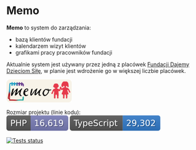 # Memo

**Memo** to system do zarządzania:

- bazą klientów fundacji
- kalendarzem wizyt klientów
- grafikami pracy pracowników fundacji

Aktualnie system jest używany przez jedną z placówek [Fundacji Dajemy Dzieciom Siłę](http://fdds.pl/), w planie jest wdrożenie go w większej liczbie placówek.

<img height="60" src="./public/img/memo_joint_logo.png">

Rozmiar projektu (linie kodu):\
[![Lines of backend code](https://raw.githubusercontent.com/mblajek/Memo/badges/badge-php.svg)](#)
[![Lines of frontend code](https://raw.githubusercontent.com/mblajek/Memo/badges/badge-ts.svg)](#)

[![Tests status](https://github.com/mblajek/Memo/actions/workflows/tests.yml/badge.svg?event=push)](https://github.com/mblajek/Memo/actions)
